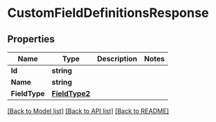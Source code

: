 # CustomFieldDefinitionsResponse

## Properties

Name | Type | Description | Notes
------------ | ------------- | ------------- | -------------
**Id** | **string** |  |
**Name** | **string** |  |
**FieldType** | [**FieldType2**](FieldType2.md) |  |

[[Back to Model list]](../README.md#documentation-for-models) [[Back to API list]](../README.md#documentation-for-api-endpoints) [[Back to README]](../README.md)


